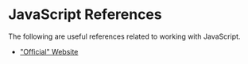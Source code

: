 # JavaScript References

The following are useful references related to working with JavaScript.

- ["Official" Website](https://developer.mozilla.org/en-US/docs/Web/JavaScript)

